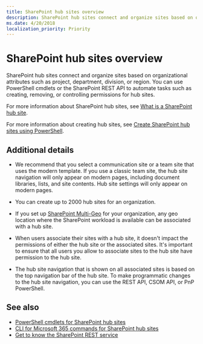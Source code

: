 ```yaml
---
title: SharePoint hub sites overview
description: SharePoint hub sites connect and organize sites based on organizational attributes such as project, department, division, or region.
ms.date: 4/20/2018
localization_priority: Priority
---
```


# SharePoint hub sites overview

SharePoint hub sites connect and organize sites based on organizational attributes such as project, department, division, or region. You can use PowerShell cmdlets or the SharePoint REST API to automate tasks such as creating, removing, or controlling permissions for hub sites.

For more information about SharePoint hub sites, see [What is a SharePoint hub site](https://go.microsoft.com/fwlink/?linkid=869149).

For more information about creating hub sites, see [Create SharePoint hub sites using PowerShell](create-hub-site-with-powershell.md).

## Additional details

- We recommend that you select a communication site or a team site that uses the modern template. If you use a classic team site, the hub site navigation will only appear on modern pages, including document libraries, lists, and site contents. Hub site settings will only appear on modern pages.

- You can create up to 2000 hub sites for an organization. 

- If you set up [SharePoint Multi-Geo](../../solution-guidance/multigeo-introduction.md) for your organization, any geo location where the SharePoint workload is available can be associated with a hub site.

- When users associate their sites with a hub site, it doesn't impact the permissions of either the hub site or the associated sites. It's important to ensure that all users you allow to associate sites to the hub site have permission to the hub site.

- The hub site navigation that is shown on all associated sites is based on the top navigation bar of the hub site. To make programmatic changes to the hub site navigation, you can use the REST API, CSOM API, or PnP PowerShell.


## See also

- [PowerShell cmdlets for SharePoint hub sites](hub-site-powershell.md)
- [CLI for Microsoft 365 commands for SharePoint hub sites](hub-site-o365cli.md)
- [Get to know the SharePoint REST service](../../sp-add-ins/get-to-know-the-sharepoint-rest-service.md)
